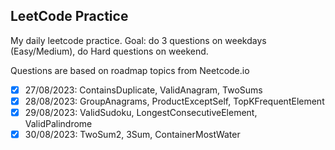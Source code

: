 ## LeetCode Practice 

My daily leetcode practice. Goal: do 3 questions on weekdays (Easy/Medium), do 
Hard questions on weekend.

Questions are based on roadmap topics from Neetcode.io 

-[x] 27/08/2023: ContainsDuplicate, ValidAnagram, TwoSums
-[x] 28/08/2023: GroupAnagrams, ProductExceptSelf, TopKFrequentElement
-[x] 29/08/2023: ValidSudoku, LongestConsecutiveElement, ValidPalindrome 
-[x] 30/08/2023: TwoSum2, 3Sum, ContainerMostWater